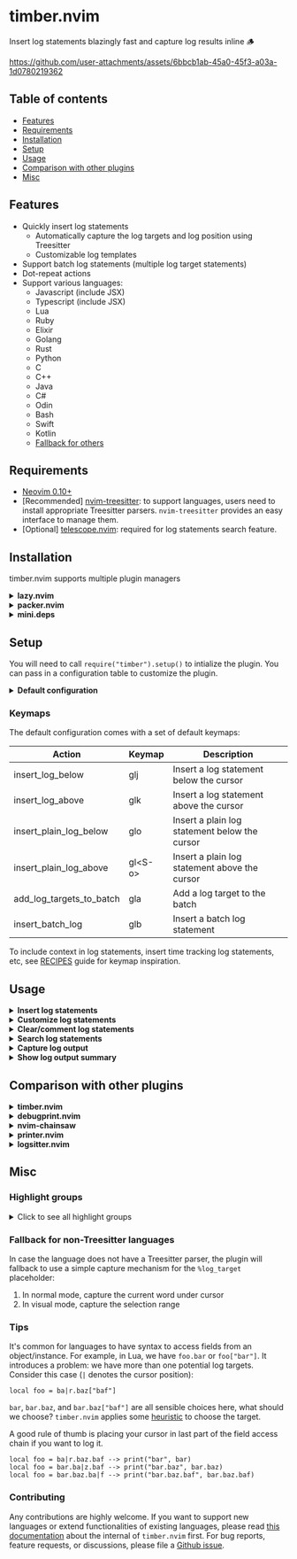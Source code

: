# timber.nvim

Insert log statements blazingly fast and capture log results inline 🪵

https://github.com/user-attachments/assets/6bbcb1ab-45a0-45f3-a03a-1d0780219362

## Table of contents

- [Features](#features)
- [Requirements](#requirements)
- [Installation](#installation)
- [Setup](#setup)
- [Usage](#usage)
- [Comparison with other plugins](#comparison-with-other-plugins)
- [Misc](#misc)

## Features

- Quickly insert log statements
  - Automatically capture the log targets and log position using Treesitter
  - Customizable log templates
- Support batch log statements (multiple log target statements)
- Dot-repeat actions
- Support various languages:
  - Javascript (include JSX)
  - Typescript (include JSX)
  - Lua
  - Ruby
  - Elixir
  - Golang
  - Rust
  - Python
  - C
  - C++
  - Java
  - C#
  - Odin
  - Bash
  - Swift
  - Kotlin
  - [Fallback for others](#fallback-for-non-treesitter-languages)

## Requirements

- [Neovim 0.10+](https://github.com/neovim/neovim/releases)
- [Recommended] [nvim-treesitter](https://github.com/nvim-treesitter/nvim-treesitter): to support languages, users need to install appropriate Treesitter parsers. `nvim-treesitter` provides an easy interface to manage them.
- [Optional] [telescope.nvim](https://github.com/nvim-telescope/telescope.nvim): required for log statements search feature.

## Installation

timber.nvim supports multiple plugin managers

<details>
<summary><strong>lazy.nvim</strong></summary>

```lua
{
    "Goose97/timber.nvim",
    version = "*", -- Use for stability; omit to use `main` branch for the latest features
    event = "VeryLazy",
    config = function()
        require("timber").setup({
            -- Configuration here, or leave empty to use defaults
        })
    end
}
```
</details>

<details>
<summary><strong>packer.nvim</strong></summary>

```lua
use({
    "Goose97/timber.nvim",
    tag = "*", -- Use for stability; omit to use `main` branch for the latest features
    config = function()
        require("timber").setup({
            -- Configuration here, or leave empty to use defaults
        })
    end
})
```
</details>

<details>
<summary><strong>mini.deps</strong></summary>

```lua
local MiniDeps = require("mini.deps");

MiniDeps.add({
    source = "Goose97/timber.nvim",
})

require("timber").setup({
    -- Configuration here, or leave empty to use defaults
})
```
</details>

## Setup

You will need to call `require("timber").setup()` to intialize the plugin. You can pass in a configuration table to customize the plugin.

<details>
<summary><strong>Default configuration</strong></summary>

```lua
{
    log_templates = {
        default = {
            -- Templates with auto_import: when inserting a log statement, the import line is inserted automatically
            -- Applies to batch log statements as well
            -- javascript = {
            --   [[logger.info('hello world')]],
            --   auto_import = [[const logger = require('pino')()]]
            -- }
            javascript = [[console.log("%log_target", %log_target)]],
            typescript = [[console.log("%log_target", %log_target)]],
            astro = [[console.log("%log_target", %log_target)]],
            vue = [[console.log("%log_target", %log_target)]],
            jsx = [[console.log("%log_target", %log_target)]],
            tsx = [[console.log("%log_target", %log_target)]],
            lua = [[print("%log_target", %log_target)]],
            luau = [[print("%log_target", %log_target)]],
            ruby = [[puts("%log_target #{%log_target}")]],
            elixir = [[IO.inspect(%log_target, label: "%log_target")]],
            go = [[log.Printf("%log_target: %v\n", %log_target)]],
            rust = [[println!("%log_target: {:#?}", %log_target);]],
            python = [[print(f"{%log_target=}")]],
            c = [[printf("%log_target: %s\n", %log_target);]],
            cpp = [[std::cout << "%log_target: " << %log_target << std::endl;]],
            java = [[System.out.println("%log_target: " + %log_target);]],
            c_sharp = [[Console.WriteLine($"%log_target: {%log_target}");]],
            odin = [[fmt.printfln("%log_target: %v", %log_target)]],
            swift = [[print("%log_target:", %log_target)]],
            kotlin = [[println("%log_target: ${%log_target}")]],
        },
        plain = {
            javascript = [[console.log("%insert_cursor")]],
            typescript = [[console.log("%insert_cursor")]],
            astro = [[console.log("%insert_cursor")]],
            vue = [[console.log("%insert_cursor")]],
            jsx = [[console.log("%insert_cursor")]],
            tsx = [[console.log("%insert_cursor")]],
            lua = [[print("%insert_cursor")]],
            luau = [[print("%insert_cursor")]],
            ruby = [[puts("%insert_cursor")]],
            elixir = [[IO.puts(%insert_cursor)]],
            go = [[log.Printf("%insert_cursor")]],
            rust = [[println!("%insert_cursor");]],
            python = [[print(f"%insert_cursor")]],
            c = [[printf("%insert_cursor \n");]],
            cpp = [[std::cout << "%insert_cursor" << std::endl;]],
            java = [[System.out.println("%insert_cursor");]],
            c_sharp = [[Console.WriteLine("%insert_cursor");]],
            odin = [[fmt.println("%insert_cursor")]],
            swift = [[print("%insert_cursor")]],
            kotlin = [[println("%insert_cursor")]],
        },
    },
    batch_log_templates = {
        default = {
            javascript = [[console.log({ %repeat<"%log_target": %log_target><, > })]],
            typescript = [[console.log({ %repeat<"%log_target": %log_target><, > })]],
            astro = [[console.log({ %repeat<"%log_target": %log_target><, > })]],
            vue = [[console.log({ %repeat<"%log_target": %log_target><, > })]],
            jsx = [[console.log({ %repeat<"%log_target": %log_target><, > })]],
            tsx = [[console.log({ %repeat<"%log_target": %log_target><, > })]],
            lua = [[print(string.format("%repeat<%log_target=%s><, >", %repeat<%log_target><, >))]],
            luau = [[print(`%repeat<%log_target={%log_target}><, >`)]],
            ruby = [[puts("%repeat<%log_target: #{%log_target}><, >")]],
            elixir = [[IO.inspect({ %repeat<%log_target><, > })]],
            go = [[log.Printf("%repeat<%log_target: %v><, >\n", %repeat<%log_target><, >)]],
            rust = [[println!("%repeat<%log_target: {:#?}><, >", %repeat<%log_target><, >);]],
            python = [[print(f"%repeat<{%log_target=}><, >")]],
            c = [[printf("%repeat<%log_target: %s><, >\n", %repeat<%log_target><, >);]],
            cpp = [[std::cout %repeat<<< "%log_target: " << %log_target>< << "\n  " > << std::endl;]],
            java = [[System.out.printf("%repeat<%log_target=%s><, >%n", %repeat<%log_target><, >);]],
            c_sharp = [[Console.WriteLine($"%repeat<%log_target: {%log_target}><, >");]],
            odin = [[fmt.printfln("%repeat<%log_target: %v><, >", %repeat<%log_target><, >)]],
            swift = [[print("%repeat<%log_target: %log_target><, >")]],
            kotlin = [[println("%repeat<%log_target=${%log_target}><, >")]],
        },
    },
    template_placeholders = {
        filename = function()
          return vim.fn.expand("%:t")
        end,
        -- Custom placeholder. For example, this can be used in log templates as %truncated_line
        -- truncated_line = function(ctx)
        --   local line = ctx.log_target:start()
        --   return nvim_buf_get_lines(0, line - 1, line, false)[1]:sub(1, 16)
        -- end,
    },
    -- The string to search for when deleting or commenting log statements
    -- Can be used in log templates as %log_marker placeholder
    log_marker = "🪵",
    -- Controls the flash highlight
    highlight = {
        -- After a log statement is inserted
        on_insert = true,
        -- After a log target is added to a batch
        on_add_to_batch = true,
        -- After a log entry is shown/jumped to in the summary panel
        on_summary_show_entry = true,
        -- The duration of the flash highlight
        duration = 500,
    },
    keymaps = {
        -- Set to false to disable the default keymap for specific actions
        -- insert_log_below = false,
        insert_log_below = "glj",
        insert_log_above = "glk",
        insert_plain_log_below = "glo",
        insert_plain_log_above = "gl<S-o>",
        insert_batch_log = "glb",
        add_log_targets_to_batch = "gla",
        insert_log_below_operator = "g<S-l>j",
        insert_log_above_operator = "g<S-l>k",
        insert_batch_log_operator = "g<S-l>b",
        add_log_targets_to_batch_operator = "g<S-l>a",
    },
    -- Set to false to disable all default keymaps
    default_keymaps_enabled = true,
    log_watcher = {
        enabled = false,
        sources = {},
        -- The length of the preview snippet display as extmarks
        preview_snippet_length = 32,
    },
    log_summary = {
        -- Keymaps for the summary window
        keymaps = {
            -- Set to false to disable the default keymap for specific actions
            -- show_entry = false,
            show_entry = "<CR>",
            jump_to_entry = "o",
            next_entry = "]]",
            prev_entry = "[[",
            close = "q",
        },
        -- Set to false to disable all default keymaps in the summary window
        default_keymaps_enabled = true,
        -- Customize the summary window
        win = {
            -- Control the width of the summary window
            -- They can be a single integer (number of columns)
            -- or a float from 0 to 1 (percentage of the current window width e.g. 0.4 for 40%)
            -- or an array of mixed types
            -- width = {60, 0.4} means "the lesser of 60 columns and 40% of the current window width"
            width = { 60, 0.4 },
            -- Determines where the summary window will be opened: left, right
            position = "left",
            -- Customize the window options
            opts = {},
        },
    },
}
```

</details>

### Keymaps

The default configuration comes with a set of default keymaps:

| Action | Keymap | Description |
| -      | -      | -           |
| insert_log_below | glj | Insert a log statement below the cursor |
| insert_log_above | glk | Insert a log statement above the cursor |
| insert_plain_log_below | glo | Insert a plain log statement below the cursor |
| insert_plain_log_above | gl\<S-o\> | Insert a plain log statement above the cursor |
| add_log_targets_to_batch | gla | Add a log target to the batch |
| insert_batch_log | glb | Insert a batch log statement |

To include context in log statements, insert time tracking log statements, etc, see [RECIPES](https://github.com/Goose97/timber.nvim/blob/main/doc/RECIPES.md#advanced-logging-use-cases) guide for keymap inspiration.

## Usage

<details>
<summary><strong>Insert log statements</strong></summary>

There are two kinds of log statements:

1. Single log statements: log statements that may or may not capture single log target
2. Batch log statements: log statements that capture multiple log targets

These examples use the default configuration. The `|` denotes the cursor position.

```help
    Old text                    Command         New text
    --------------------------------------------------------------------------------------------
    local str = "H|ello"        glj             local str = "Hello"
                                                print("str", str)
    --------------------------------------------------------------------------------------------
    foo(st|r)                   glk             print("str", str)
                                                foo(str)
    --------------------------------------------------------------------------------------------
    foo(st|r, num)              vi(glb          foo(str, num)
                                                print(string.format("str=%s, num=%s", str, num))
```

</details>

<details>
<summary><strong>Customize log statements</strong></summary>

The content of the log statement can be customized via templates. `timber.nvim` supports some special placeholders which will be replaced after inserting:

- `%log_target`: the log target text
- `%line_number`: the line number of the log target
- `%filename`: the name of the current file

```lua
local opts = {
    log_templates = {
        default = {
            lua = [[print("LOG %log_target ON LINE %filename:%line_number", %log_target)]],
        },
    },
}

require("timber").setup(opts)
```

Out of the box, `timber.nvim` provides [default templates](https://github.com/Goose97/timber.nvim/blob/main/lua/timber/config.lua) for all supported languages.

</details>

<details>
<summary><strong>Clear/comment log statements</strong></summary>

To use these features, you need to configure `log_marker`. The default is 🪵. This `log_marker` will be search/grep to find the log statement lines. Make sure to include it in your log templates. A convenient way to do it is using the `%log_marker` placeholder:

```lua

opts = {
    log_templates = {
        default = {
            lua = [[print("%log_marker " .. %log_target)]],
        },
    },
    log_marker = "🪵", -- Or any other string, e.g: MY_LOG
}
```

Clear all log statements in the current buffer:

```lua
require("timber.actions").clear_log_statements({ global = false })
```

or comment all log statements in the current buffers (call this again will uncomment them):

```lua
require("timber.actions").toggle_comment_log_statements({ global = false })
```

Use `global = true` to perform the action on all files. `timber.nvim` use grep to find all log statements in your project. For this to work, you need to make sure your `grepprg` is suitable. The search comand will be invoked as: `<grepprg> <log_marker>`. These are some recommendations, ranking from most to least recommended:

```lua
vim.o.grepprg = "rg --vimgrep --no-heading --smart-case" -- Use ripgrep
vim.o.grepprg = "git grep --line-number --column" -- Use git
vim.o.grepprg = "grep --line-number --with-filename -R --exclude-dir=.git" -- Use grep
```

</details>

<details>
<summary><strong>Search log statements</strong></summary>

Similar to clear/comment log statements feature, you need to configure `log_marker`. `timber.nvim` uses `telescope.nvim` to search log statements:

```lua
require("timber.actions").search_log_statements()
```
</details>

<details>
<summary><strong>Capture log output</strong></summary>

`timber.nvim` can monitor multiple sources and capture the log output. For example, a common use case is to capture the log output from a test runner or from a log file.

Here's an example configuration:

```lua
require("timber").setup({
    log_templates = {
        default = {
            lua = [[print("%watcher_marker_start" .. %log_target .. "%watcher_marker_end")]],
        },
    },
    log_watcher = {
        enabled = true,
        -- A table of source id and source configuration
        sources = {
            log_file = {
                type = "filesystem",
                name = "Log file",
                path = "/tmp/debug.log",
            },
            neotest = {
                -- Test runner
                type = "neotest",
                name = "Neotest",
            },
        },
    }
})

-- Configure neotest consumer if source neotest is used
require("neotest").setup({
    consumers = {
        timber = require("timber.watcher.sources.neotest").consumer,
    },
})
```

The configuration does two things:

1. It adds the watcher marker placeholders to the log template. These markers help us extract the log results from the sources. For example, the log statement can print to stdout something like this: `🪵ZGH|Hello World|ZGH`. Notice the log content `Hello World` flanked by two markers.
2. It enables the log watcher and configures the log watcher to monitor two sources: a file and the [neotest](https://github.com/nvim-neotest/neotest) test run output.

After the log results are captured, a snippet of the log result will be displayed inline next to the log statement. You can also see the full log content inside a floating window using `require("timber.buffers").open_float()`

![image](https://github.com/user-attachments/assets/e2ea2765-f43d-4ca2-91b5-a02d07f9a4ce)

See how to setup syntax highlighting for the float buffer in [RECIPES](https://github.com/Goose97/timber.nvim/blob/main/doc/RECIPES.md#pretty-captured-log-buffer).

</details>

<details>
<summary><strong>Show log output summary</strong></summary>

You can view the captured log output in a split window:

```lua
require("timber.summary").open({ focus = true })
```

https://github.com/user-attachments/assets/469cd456-f4a3-4d20-833c-ea1be908776c

The summary window will show all captured log entries in chronological order. You can view or jump to the log statement line using `o` or `<CR>` with the default mappings.

The summary window has the following keymaps:

| Action | Keymap | Description |
| -      | -      | -           |
| show_entry | \<CR\> | Show the buffer contains the log entry |
| jump_to_entry | o | Same as show_entry, but also move cursor to the location |
| next_entry | ]] | Jump to next log entry in the summary window |
| prev_entry | [[ | Jump to prev log entry in the summary window |
| close | q | Close the summary window |
| show_help | ? | Show the keymaps for the summary window |

</details>

## Comparison with other plugins

<details>
<summary><strong>timber.nvim</strong></summary>

- Pros:
    - Capture log target using Treesitter. This makes inserting log statements more accurate.

    ```lua
    if (
        foo > bar and
        -- print("foo", foo) - ❌ Non-Treesitter plugin will insert here
        bar > baz
    ) then
        -- print("foo", foo) - ✅ timber.nvim will insert here
    end
    ```

    - Insert multiple log statements at once using visual mode
    - Capture multiple log targets in a single statement. This makes log output more readable and organized.
    - Can capture log output and display it inline or in a floating window

- Cons:
    - Treesitter requires hand-written queries for each languages. It does not support all languages out of the box.
    - Must install Treesitter parser for each language

</details>

<details>
<summary><strong>debugprint.nvim</strong></summary>

[Repo](https://github.com/andrewferrier/debugprint.nvim)

- More mature plugin: support more languages and has fallback heuristic for non-supported languages.
- Has more features: prompt users to choose expressions to print, print in insert mode
- Logging mechanism does not use Treesitter as much as timber.nvim

</details>

<details>
<summary><strong>nvim-chainsaw</strong></summary>

[Repo](https://github.com/chrisgrieser/nvim-chainsaw)

- Comes with many built-in commands: objectLog, typeLog, assertLog, etc
- Logging mechanism does not use Treesitter as much as timber.nvim

</details>

<details>
<summary><strong>printer.nvim</strong></summary>

[Repo](https://github.com/rareitems/printer.nvim)

- Support only `below` log position or put the log statement into yank register
- Does not use Treesitter to power log
</details>

<details>
<summary><strong>logsitter.nvim</strong></summary>

[Repo](https://github.com/gaelph/logsitter.nvim)

- Use Treesitter to power log
- Limited support for languages: only Javascript like, Golang, Lua, Python, Swift
- Log statements customization is limited: can only specify the log prefix and separator
</details>


## Misc

### Highlight groups

<details>
<summary>Click to see all highlight groups</summary>

<!-- hl_start -->

| Highlight Group | Default Group | Description |
| ----------------------------- | ----------------------- | ------------------------------ |
| **Timber.Insert** | _Search_ | Flash highlight when insert log statements |
| **Timber.AddToBatch** | _Search_ | Flash highlight when add log targets to batch |
| **Timber.LogStatement** | _none_ | Log statement line |
| **Timber.LogPlaceholderSnippet** | _DiagnosticVirtualTextInfo_ | Captured log output snippet |
| **Timber.LogPlaceholderTime** | _none_ | Captured log output time |
| **Timber.FloatingWindowEntrySeparator** | _FloatBorder_ | Horizontal separator between entries in the floating window |
| **Timber.SummaryEntryHeader** | _none_ | Entry header in the summary window |
| **Timber.SummaryEntryBodyHighlighted** | _PmenuSel_ | Highlighted entry body in the summary window |
| **Timber.SummaryJumpToLine** | _Search_ | Flash highlight when jump to line in the summary window |

<!-- hl_end -->

</details>

### Fallback for non-Treesitter languages

In case the language does not have a Treesitter parser, the plugin will fallback to use a simple capture mechanism for the `%log_target` placeholder:

1. In normal mode, capture the current word under cursor
2. In visual mode, capture the selection range

### Tips

It's common for languages to have syntax to access fields from an object/instance. For example, in Lua, we have `foo.bar`
or `foo["bar"]`. It introduces a problem: we have more than one potential log targets. Consider this case (`|` denotes
the cursor position):

  ```
  local foo = ba|r.baz["baf"]
  ```

`bar`, `bar.baz`, and `bar.baz["baf"]` are all sensible choices here, what should we choose? `timber.nvim` applies some
[heuristic](https://github.com/Goose97/timber.nvim/blob/main/doc/HOW-IT-WORKS.md#Heuristic) to choose the target.

A good rule of thumb is placing your cursor in last part of the field access chain if you want to log it.

```
local foo = ba|r.baz.baf --> print("bar", bar)
local foo = bar.ba|z.baf --> print("bar.baz", bar.baz)
local foo = bar.baz.ba|f --> print("bar.baz.baf", bar.baz.baf)
```

### Contributing

Any contributions are highly welcome. If you want to support new languages or extend functionalities of existing languages,
please read [this documentation](https://github.com/Goose97/timber.nvim/blob/main/doc/HOW-IT-WORKS.md) about the internal of
`timber.nvim` first. For bug reports, feature requests, or discussions, please file a [Github issue](https://github.com/Goose97/timber.nvim/issues).
